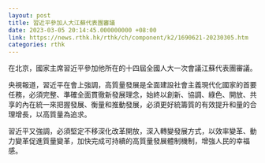 ```yaml
---
layout: post
title: 習近平參加人大江蘇代表團審議
date: 2023-03-05 20:14:45.000000000 +08:00
link: https://news.rthk.hk/rthk/ch/component/k2/1690621-20230305.htm
categories: rthk
---
```


在北京，國家主席習近平參加他所在的十四屆全國人大一次會議江蘇代表團審議。

央視報道，習近平在會上強調，高質量發展是全面建設社會主義現代化國家的首要任務，必須完整、準確全面貫徹新發展理念，始終以創新、協調、綠色、開放、共享的內在統一來把握發展、衡量和推動發展，必須更好統籌質的有效提升和量的合理增長，以高質量為追求。

習近平又強調，必須堅定不移深化改革開放，深入轉變發展方式，以效率變革、動力變革促進質量變革，加快完成可持續的高質量發展體制機制，增強人民的幸福感。
